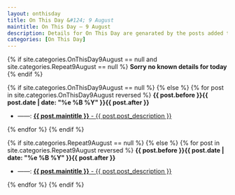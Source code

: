 ```yaml
---
layout: onthisday
title: On This Day &#124; 9 August
maintitle: On This Day — 9 August
description: Details for On This Day are genarated by the posts added to the website so the content is subject to changes/updates over time.
categories: [On This Day]
---
```


{% if site.categories.OnThisDay9August == null and site.categories.Repeat9August == null %}
<strong>Sorry no known details for today</strong>
{% endif %}

{% if site.categories.OnThisDay9August == null %}
{% else %}
{% for post in site.categories.OnThisDay9August reversed %}
<strong>{{ post.before }}{{ post.date | date: "%e %B %Y" }}{{ post.after }}</strong>
<ul>
<li> ——: <a href="{{ post.url }}"><strong>{{ post.maintitle }}</strong> - {{ post.post_description }}</a></li>
</ul>
{% endfor %}
{% endif %}

{% if site.categories.Repeat9August == null %}
{% else %}
{% for post in site.categories.Repeat9August reversed %}
<strong>{{ post.before }}{{ post.date | date: "%e %B %Y" }}{{ post.after }}</strong>
<ul>
<li> ——: <a href="{{ post.url }}"><strong>{{ post.maintitle }}</strong> - {{ post.post_description }}</a></li>
</ul>
{% endfor %}
{% endif %}
